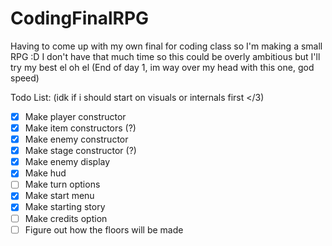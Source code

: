 # CodingFinalRPG
Having to come up with my own final for coding class so I'm making a small RPG :D
I don't have that much time so this could be overly ambitious but I'll try my best el oh el
(End of day 1, im way over my head with this one, god speed)


Todo List:
(idk if i should start on visuals or internals first </3)
- [x] Make player constructor
- [x] Make item constructors (?)
- [x] Make enemy constructor 
- [x] Make stage constructor (?)
- [x] Make enemy display
- [x] Make hud
- [ ] Make turn options
- [x] Make start menu
- [x] Make starting story
- [ ] Make credits option
- [ ] Figure out how the floors will be made
